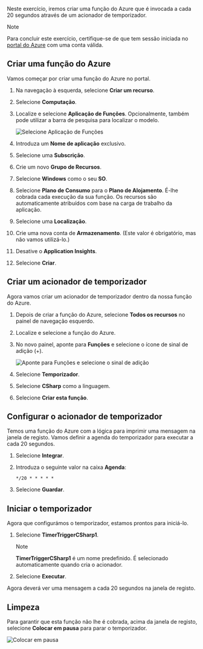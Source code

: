 Neste exercício, iremos criar uma função do Azure que é invocada a cada 20 segundos através de um acionador de temporizador.

> [!NOTE] 
> Para concluir este exercício, certifique-se de que tem sessão iniciada no [portal do Azure](https://portal.azure.com/) com uma conta válida.

## <a name="create-an-azure-function"></a>Criar uma função do Azure

Vamos começar por criar uma função do Azure no portal.

1. Na navegação à esquerda, selecione **Criar um recurso**.

1. Selecione **Computação**.

1. Localize e selecione **Aplicação de Funções**. Opcionalmente, também pode utilizar a barra de pesquisa para localizar o modelo.

    ![Selecione Aplicação de Funções](../media-drafts/4-click-function-app.png)

1. Introduza um **Nome de aplicação** exclusivo.

1. Selecione uma **Subscrição**.

1. Crie um novo **Grupo de Recursos**.

1. Selecione **Windows** como o seu **SO**.

1. Selecione **Plano de Consumo** para o **Plano de Alojamento**. É-lhe cobrada cada execução da sua função. Os recursos são automaticamente atribuídos com base na carga de trabalho da aplicação.

1. Selecione uma **Localização**.

1. Crie uma nova conta de **Armazenamento**. (Este valor é obrigatório, mas não vamos utilizá-lo.)

1. Desative o **Application Insights**.

1. Selecione **Criar**.

## <a name="create-a-timer-trigger"></a>Criar um acionador de temporizador

Agora vamos criar um acionador de temporizador dentro da nossa função do Azure.

1. Depois de criar a função do Azure, selecione **Todos os recursos** no painel de navegação esquerdo.

1. Localize e selecione a função do Azure.

1. No novo painel, aponte para **Funções** e selecione o ícone de sinal de adição (+).

    ![Aponte para Funções e selecione o sinal de adição](../media-drafts/4-hover-function.png)

1. Selecione **Temporizador**.

1. Selecione **CSharp** como a linguagem.

1. Selecione **Criar esta função**.

## <a name="configure-the-timer-trigger"></a>Configurar o acionador de temporizador

Temos uma função do Azure com a lógica para imprimir uma mensagem na janela de registo. Vamos definir a agenda do temporizador para executar a cada 20 segundos.

1. Selecione **Integrar**.

1. Introduza o seguinte valor na caixa **Agenda**:

    ```
    */20 * * * * *
    ```

1. Selecione **Guardar**.

## <a name="start-the-timer"></a>Iniciar o temporizador

Agora que configurámos o temporizador, estamos prontos para iniciá-lo.

1. Selecione **TimerTriggerCSharp1**. 

    > [!NOTE]
    > **TimerTriggerCSharp1** é um nome predefinido. É selecionado automaticamente quando cria o acionador.

1. Selecione **Executar**. 

Agora deverá ver uma mensagem a cada 20 segundos na janela de registo.

## <a name="clean-up"></a>Limpeza

Para garantir que esta função não lhe é cobrada, acima da janela de registo, selecione **Colocar em pausa** para parar o temporizador.

![Colocar em pausa](../media-drafts/4-pause-timer.png)


